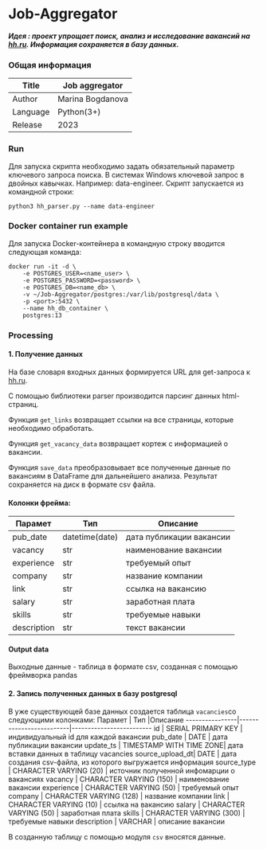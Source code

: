 # Job-Aggregator
 ***Идея : проект упрощает поиск, анализ и исследование вакансий на [hh.ru](http://hh.ru). Информация сохраняется в базу данных.***

### Общая информация

Title           | Job aggregator
----------------|----------------------
Author          | Marina Bogdanova
Language        | Python(3+)
Release         | 2023

### Run
Для запуска скрипта необходимо задать обязательный параметр ключевого запроса поиска. 
В системах Windows ключевой запрос в двойных кавычках.
Например: data-engineer. Скрипт запускается из командной строки:
```
python3 hh_parser.py --name data-engineer
```
### Docker container run example
Для запуска Docker-контейнера в командную строку вводится следующая команда:
```
docker run -it -d \
    -e POSTGRES_USER=<name_user> \
    -e POSTGRES_PASSWORD=<password> \
    -e POSTGRES_DB=<name_db> \
    -v ~/Job-Aggregator/postgres:/var/lib/postgresql/data \
    -p <port>:5432 \
    --name hh_db_container \
    postgres:13
```

### Processing
#### 1. Получение данных

На базе словаря входных данных формируется URL для get-запроса к [hh.ru](http://hh.ru).

С помощью библиотеки parser производится парсинг данных html-страниц.

Функция ```get_links``` возвращает ссылки на все страницы, которые необходимо обработать.

Функция ```get_vacancy_data``` возвращает кортеж с информацией о вакансии.

Функция ```save_data``` преобразовывает все полученные данные по вакансиям в DataFrame для дальнейшего анализа. Результат сохраняется на диск в формате csv файла.

#### Колонки фрейма:
Парамет         | Тип              |Описание
----------------|------------------|-------------------------
pub_date        | datetime(date)   | дата публикации вакансии
vacancy         | str              | наименование вакансии
experience      | str              | требуемый опыт
company         | str              | название компании
link            | str              | ссылка на вакансию
salary          | str              | заработная плата
skills          | str              | требуемые навыки
description     | str              | текст вакансии

#### Output data
Выходные данные - таблица в формате csv, созданная с помощью фреймворка pandas

#### 2. Запись полученных данных в базу postgresql

В уже существующей базе данных создается таблица ```vacancies```со следующими колонками:
Парамет         | Тип                     |Описание
----------------|-------------------------|-------------------------
id              | SERIAL PRIMARY KEY      | индивидуальный id для каждой вакансии
pub_date        | DATE                    | дата публикации вакансии
update_ts       | TIMESTAMP WITH TIME ZONE| дата вставки данных в таблицу vacancies
source_upload_dt| DATE                    | дата создания csv-файла, из которого выгружается информация
source_type     | CHARACTER VARYING (20)  | источник полученной инфомарции о вакансиях
vacancy         | CHARACTER VARYING (150) | наименование вакансии
experience      | CHARACTER VARYING (50)  | требуемый опыт
company         | CHARACTER VARYING (128) | название компании
link            | CHARACTER VARYING (10)  | ссылка на вакансию
salary          | CHARACTER VARYING (50)  | заработная плата
skills          | CHARACTER VARYING (300) | требуемые навыки
description     | VARCHAR                 | описание вакансии

В созданную таблицу с помощью модуля ```csv``` вносятся данные.
